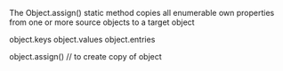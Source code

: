 The Object.assign() static method copies all enumerable own properties from one or more source objects to a target object

object.keys
object.values
object.entries

object.assign() // to create copy of object